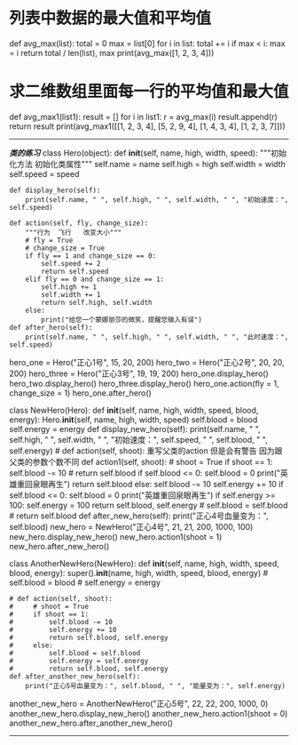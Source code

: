 # 列表中数据的最大值和平均值
def avg_max(list):
    total = 0
    max = list[0]
    for i in list:
        total += i
        if max < i:
            max = i
    return total / len(list), max
print(avg_max([1, 2, 3, 4]))

# 求二维数组里面每一行的平均值和最大值
def avg_max1(list1):
    result = []
    for i in list1:
        r = avg_max(i)
        result.append(r)
    return result
print(avg_max1([[1, 2, 3, 4],
           [5, 2, 9, 4],
           [1, 4, 3, 4],
           [1, 2, 3, 7]]))

---------------------------------------------------------------------------------------------------------

***类的练习***
class Hero(object):
    def __init__(self, name, high, width, speed):
        """初始化方法  初始化类属性"""
        self.name = name
        self.high = high
        self.width = width
        self.speed = speed

    def display_hero(self):
        print(self.name, " ", self.high, " ", self.width, " ", "初始速度：", self.speed)

    def action(self, fly, change_size):
        """行为  飞行   改变大小"""
        # fly = True
        # change_size = True
        if fly == 1 and change_size == 0:
            self.speed += 2
            return self.speed
        elif fly == 0 and change_size == 1:
            self.high += 1
            self.width += 1
            return self.high, self.width
        else:
            print("给您一个蒙娜丽莎的微笑，提醒您输入有误")
    def after_hero(self):
        print(self.name, " ", self.high, " ", self.width, " ", "此时速度：", self.speed)

hero_one = Hero("正心1号",  15, 20, 200)
hero_two = Hero("正心2号", 20, 20, 200)
hero_three = Hero("正心3号", 19, 19, 200)
hero_one.display_hero()
hero_two.display_hero()
hero_three.display_hero()
hero_one.action(fly = 1, change_size = 1)
hero_one.after_hero()

class NewHero(Hero):
    def __init__(self, name, high, width, speed, blood, energy):
        Hero.__init__(self, name, high, width, speed)
        self.blood = blood
        self.energy = energy
    def display_new_hero(self):
        print(self.name, " ", self.high, " ", self.width, " ",
              "初始速度：", self.speed, " ", self.blood, " ", self.energy)
    # def action(self, shoot):  重写父类的action 但是会有警告 因为跟父类的参数个数不同
    def action1(self, shoot):
        # shoot = True
        if shoot == 1:
            self.blood -= 10
            # return self.blood
            if self.blood <= 0:
                self.blood = 0
                print("英雄重回泉眼再生")
            return self.blood
        else:
            self.blood -= 10
            self.energy += 10
            if self.blood <= 0:
                self.blood = 0
                print("英雄重回泉眼再生")
            if self.energy >= 100:
                self.energy = 100
            return self.blood, self.energy
            # self.blood = self.blood
        # return self.blood
    def after_new_hero(self):
        print("正心4号血量变为：", self.blood)
new_hero = NewHero("正心4号", 21, 21, 200, 1000, 100)
new_hero.display_new_hero()
new_hero.action1(shoot = 1)
new_hero.after_new_hero()

class AnotherNewHero(NewHero):
    def __init__(self, name, high, width, speed, blood, energy):
        super().__init__(name, high, width, speed, blood, energy)
        # self.blood = blood
        # self.energy = energy

    # def action(self, shoot):
    #     # shoot = True
    #     if shoot == 1:
    #         self.blood -= 10
    #         self.energy += 10
    #         return self.blood, self.energy
    #     else:
    #         self.blood = self.blood
    #         self.energy = self.energy
    #         return self.blood, self.energy
    def after_another_new_hero(self):
        print("正心5号血量变为：", self.blood, " ", "能量变为：", self.energy)
another_new_hero = AnotherNewHero("正心5号", 22, 22, 200, 1000, 0)
another_new_hero.display_new_hero()
another_new_hero.action1(shoot = 0)
another_new_hero.after_another_new_hero()


-------------------------------------------------------------------------------------------------

